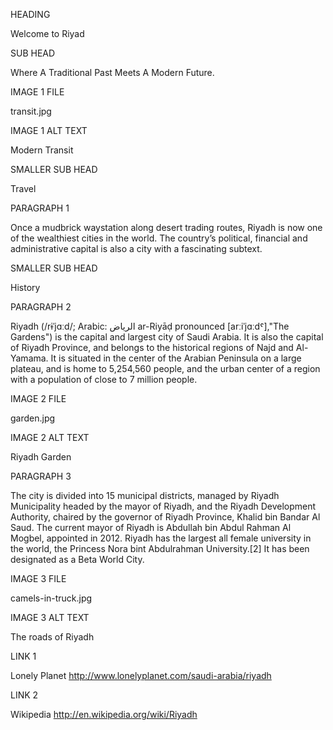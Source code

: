 HEADING

Welcome to Riyad

SUB HEAD

Where A Traditional Past Meets A Modern Future.

IMAGE 1 FILE

transit.jpg

IMAGE 1 ALT TEXT

Modern Transit

SMALLER SUB HEAD

Travel

PARAGRAPH 1

Once a mudbrick waystation along desert trading routes, Riyadh is now one of the wealthiest cities in the world. The country’s political, financial and administrative capital is also a city with a fascinating subtext.

SMALLER SUB HEAD

History

PARAGRAPH 2

Riyadh (/rɨˈjɑːd/; Arabic: الرياض‎ ar-Riyāḍ pronounced [arːiˈjɑːdˤ],"The Gardens") is the capital and largest city of Saudi Arabia. It is also the capital of Riyadh Province, and belongs to the historical regions of Najd and Al-Yamama. It is situated in the center of the Arabian Peninsula on a large plateau, and is home to 5,254,560 people, and the urban center of a region with a population of close to 7 million people.

IMAGE 2 FILE

garden.jpg

IMAGE 2 ALT TEXT

Riyadh Garden

PARAGRAPH 3

The city is divided into 15 municipal districts, managed by Riyadh Municipality headed by the mayor of Riyadh, and the Riyadh Development Authority, chaired by the governor of Riyadh Province, Khalid bin Bandar Al Saud. The current mayor of Riyadh is Abdullah bin Abdul Rahman Al Mogbel, appointed in 2012. Riyadh has the largest all female university in the world, the Princess Nora bint Abdulrahman University.[2] It has been designated as a Beta World City.

IMAGE 3 FILE

camels-in-truck.jpg

IMAGE 3 ALT TEXT

The roads of Riyadh

LINK 1

Lonely Planet
http://www.lonelyplanet.com/saudi-arabia/riyadh

LINK 2

Wikipedia
http://en.wikipedia.org/wiki/Riyadh

